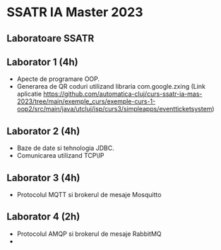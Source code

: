 # SSATR IA Master 2023

## Laboratoare SSATR

## Laborator 1 (4h)

- Apecte de programare OOP. 
- Generarea de QR coduri utilizand libraria com.google.zxing (Link aplicatie https://github.com/automatica-cluj/curs-ssatr-ia-mas-2023/tree/main/exemple_curs/exemple-curs-1-oop2/src/main/java/utcluj/isp/curs3/simpleapps/eventticketsystem) 

## Laborator 2 (4h)

- Baze de date si tehnologia JDBC. 
- Comunicarea utilizand TCP\IP

## Laborator 3 (4h)

- Protocolul MQTT si brokerul de mesaje Mosquitto

## Laborator 4 (2h)

- Protocolul AMQP si brokerul de mesaje RabbitMQ 
- 